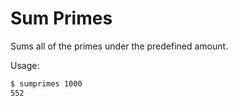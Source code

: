 # Sum Primes
Sums all of the primes under the predefined amount.

Usage:

```bash
$ sumprimes 1000
552
```